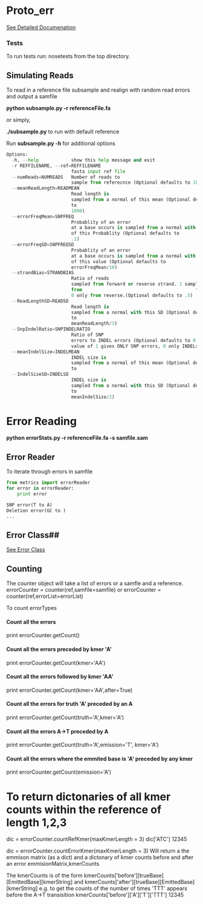 Proto_err
=========

[See Detailed Documenation](http://proto-err.readthedocs.org/)

### Tests ###
To run tests run:
nosetests
from the top directory. 
## Simulating Reads ##

To read in a reference file subsample and realign with random read errors and output a samfile

**python subsample.py -r referenceFile.fa**

or simply,

**./subsample.py** to run with default reference

Run **subsample.py -h** for additional options
```python
Options:
  -h, --help            show this help message and exit
  -r REFFILENAME, --ref=REFFILENAME
                        fasta input ref file
  --numReads=NUMREADS   Number of reads to
                        sample from referecnce (Optional defaults to 1000)
  --meanReadLength=READMEAN
                        Read length is
                        sampled from a normal of this mean (Optional defaults
                        to
                        1000)
  --errorFreqMean=SNPFREQ
                        Probablity of an error
                        at a base occurs is sampled from a normal with mean
                        of this Probablity (Optional defaults to
                        .1)
  --errorFreqSD=SNPFREQSD
                        Probablity of an error
                        at a base occurs is sampled from a normal with SD
                        of this value (Optional defaults to
                        errorFreqMean/10)
  --strandBias=STRANDBIAS
                        Ratio of reads
                        sampled from forward or reverse strand. 1 samples only
                        from                                          forward,
                        0 only from reverse.(Optional defaults to .5)
  --ReadLengthSD=READSD
                        Read length is
                        sampled from a normal with this SD (Optional defaults
                        to
                        meanReadLength/3)
  --SnpIndelRatio=SNPINDELRATIO
                        Ratio of SNP
                        errors to INDEL errors (Optional defaults to 0.5)
                        value of 1 gives ONLY SNP errors, 0 only INDELs
  --meanIndelSize=INDELMEAN
                        INDEL size is
                        sampled from a normal of this mean (Optional defaults
                        to                                                  5)
  --IndelSizeSD=INDELSD
                        INDEL size is
                        sampled from a normal with this SD (Optional defaults
                        to
                        meanIndelSize/2)
```

# Error Reading # 

**python errorStats.py -r referenceFile.fa -s samfile.sam**

## Error Reader ## 
To iterate through errors in samfile
```python
from metrics import errorReader
for error in errorReader:
    print error

SNP error(T to A)
Deletion error(GC to )
...
```

## Error Class##

[See Error Class](https://github.com/flamencoid/proto_err/blob/master/docs/_build/text/index.txt)

## Counting  ##

The counter object will take a list of errors or a samfle and a reference.
errorCounter = counter(ref,samfile=samfile)
or
errorCounter = counter(ref,errorList=errorList)

To count errorTypes
#### Count all the errors    
print errorCounter.getCount()

####   Count all the errors preceded by kmer 'A'
print errorCounter.getCount(kmer='AA')

####  Count all the errors followed by kmer 'AA'
print errorCounter.getCount(kmer='AA',after=True)

####     Count all the errors for truth 'A' preceded by an A
 print errorCounter.getCount(truth='A',kmer='A')

####     Count all the errors A->T preceded by A
 print errorCounter.getCount(truth='A',emission='T', kmer='A')

####  Count all the errors where the emmited base is 'A' preceded by any kmer
   print errorCounter.getCount(emission='A')

# To return dictonaries of all kmer counts within the reference of length 1,2,3
dic = errorCounter.countRefKmer(maxKmerLength = 3)
dic['ATC']
12345

dic = errorCounter.countErrorKmer(maxKmerLength = 3)
Will return a the emmison matrix (as a dict) and a dictonary of kmer counts before and after an error
emmisionMatrix,kmerCounts

The kmerCounts is of the form 
kmerCounts['before'][trueBase][EmittedBase][kmerString] and
kmerCounts['after'][trueBase][EmittedBase][kmerString]
e.g. to get the counts of the number of times 'TTT' appears before the A->T transisition
kmerCounts['before']['A']['T']['TTT']
12345







